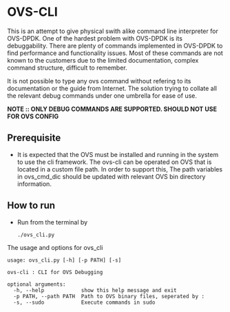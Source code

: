 # OVS-CLI

This is an attempt to give physical swith alike command line interpreter for
OVS-DPDK. One of the hardest problem with OVS-DPDK is its debuggability.
There are plenty of commands implemented in OVS-DPDK to find performance and
functionality issues. Most of these commands are not known to the customers due to the limited documentation, complex command structure, difficult to remember.

It is not possible to type any ovs command without refering to its documentation
or the guide from Internet. The solution trying to collate all the relevant
debug commands under one umbrella for ease of use.

**NOTE :: ONLY DEBUG COMMANDS ARE SUPPORTED. SHOULD NOT USE FOR OVS CONFIG**

## Prerequisite
* It is expected that the OVS must be installed and running in the system to
use the cli framework. The ovs-cli can be operated on OVS that is located
in a custom file path. In order to support this, The path variables in ovs_cmd_dic should be updated with relevant OVS bin directory information.

## How to run
* Run from the terminal by

    `./ovs_cli.py`

The usage and options for ovs_cli
```
usage: ovs_cli.py [-h] [-p PATH] [-s]

ovs-cli : CLI for OVS Debugging

optional arguments:
  -h, --help            show this help message and exit
  -p PATH, --path PATH  Path to OVS binary files, seperated by :
  -s, --sudo            Execute commands in sudo

```
